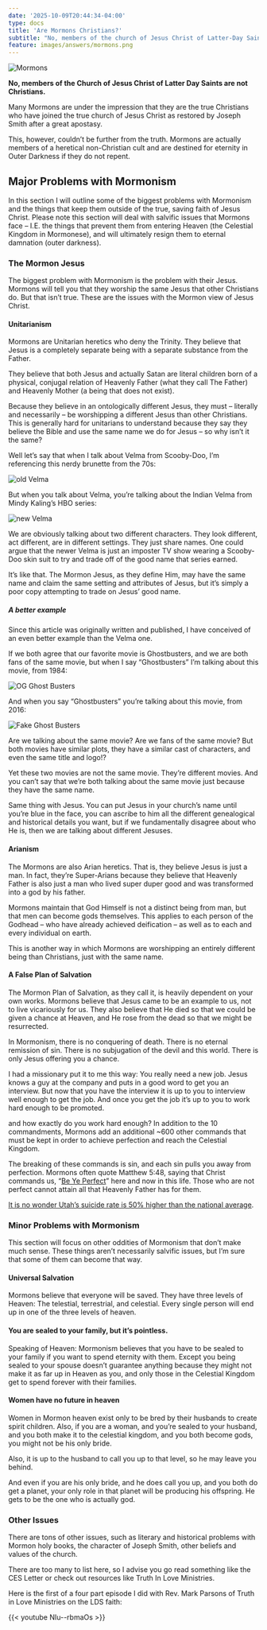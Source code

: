 ```yaml
---
date: '2025-10-09T20:44:34-04:00'
type: docs
title: 'Are Mormons Christians?'
subtitle: "No, members of the church of Jesus Christ of Latter-Day Saints are not Christians."
feature: images/answers/mormons.png
---
```


![Mormons](/images/answers/mormons.png)

**No, members of the Church of Jesus Christ of Latter Day Saints are not Christians.**

Many Mormons are under the impression that they are the true Christians who have joined the true church of Jesus Christ as restored by Joseph Smith after a great apostasy.

This, however, couldn’t be further from the truth. Mormons are actually members of a heretical non-Christian cult and are destined for eternity in Outer Darkness if they do not repent.

## Major Problems with Mormonism

In this section I will outline some of the biggest problems with Mormonism and the things that keep them outside of the true, saving faith of Jesus Christ. Please note this section will deal with salvific issues that Mormons face – I.E. the things that prevent them from entering Heaven (the Celestial Kingdom in Mormonese), and will ultimately resign them to eternal damnation (outer darkness).

### The Mormon Jesus

The biggest problem with Mormonism is the problem with their Jesus. Mormons will tell you that they worship the same Jesus that other Christians do. But that isn’t true. These are the issues with the Mormon view of Jesus Christ.

#### Unitarianism

Mormons are Unitarian heretics who deny the Trinity. They believe that Jesus is a completely separate being with a separate substance from the Father.

They believe that both Jesus and actually Satan are literal children born of a physical, conjugal relation of Heavenly Father (what they call The Father) and Heavenly Mother (a being that does not exist).

Because they believe in an ontologically different Jesus, they must – literally and necessarily – be worshipping a different Jesus than other Christians. This is generally hard for unitarians to understand because they say they believe the Bible and use the same name we do for Jesus – so why isn’t it the same?

Well let’s say that when I talk about Velma from Scooby-Doo, I’m referencing this nerdy brunette from the 70s:

![old Velma](old-velma.webp)

But when you talk about Velma, you’re talking about the Indian Velma from Mindy Kaling’s HBO series:

![new Velma](new-velma.png)

We are obviously talking about two different characters. They look different, act different, are in different settings. They just share names. One could argue that the newer Velma is just an imposter TV show wearing a Scooby-Doo skin suit to try and trade off of the good name that series earned.

It’s like that. The Mormon Jesus, as they define Him, may have the same name and claim the same setting and attributes of Jesus, but it’s simply a poor copy attempting to trade on Jesus’ good name.

##### A better example

Since this article was originally written and published, I have conceived of an even better example than the Velma one.

If we both agree that our favorite movie is Ghostbusters, and we are both fans of the same movie, but when I say “Ghostbusters” I’m talking about this movie, from 1984:

![OG Ghost Busters](ghostbusters.gif)

And when you say “Ghostbusters” you’re talking about this movie, from 2016:

![Fake Ghost Busters](galbusters.gif)


Are we talking about the same movie? Are we fans of the same movie? But both movies have similar plots, they have a similar cast of characters, and even the same title and logo!?

Yet these two movies are not the same movie. They’re different movies. And you can’t say that we’re both talking about the same movie just because they have the same name.

Same thing with Jesus. You can put Jesus in your church’s name until you’re blue in the face, you can ascribe to him all the different genealogical and historical details you want, but if we fundamentally disagree about who He is, then we are talking about different Jesuses.

#### Arianism

The Mormons are also Arian heretics. That is, they believe Jesus is just a man. In fact, they’re Super-Arians because they believe that Heavenly Father is also just a man who lived super duper good and was transformed into a god by his father.

Mormons maintain that God Himself is not a distinct being from man, but that men can become gods themselves. This applies to each person of the Godhead – who have already achieved deification – as well as to each and every individual on earth.

This is another way in which Mormons are worshipping an entirely different being than Christians, just with the same name.

#### A False Plan of Salvation

The Mormon Plan of Salvation, as they call it, is heavily dependent on your own works. Mormons believe that Jesus came to be an example to us, not to live vicariously for us. They also believe that He died so that we could be given a chance at Heaven, and He rose from the dead so that we might be resurrected.

In Mormonism, there is no conquering of death. There is no eternal remission of sin. There is no subjugation of the devil and this world. There is only Jesus offering you a chance.

I had a missionary put it to me this way: You really need a new job. Jesus knows a guy at the company and puts in a good word to get you an interview. But now that you have the interview it is up to you to interview well enough to get the job. And once you get the job it’s up to you to work hard enough to be promoted.

and how exactly do you work hard enough?
In addition to the 10 commandments, Mormons add an additional ~600 other commands that must be kept in order to achieve perfection and reach the Celestial Kingdom.

The breaking of these commands is sin, and each sin pulls you away from perfection. Mormons often quote Matthew 5:48, saying that Christ commands us, “[Be Ye Perfect](https://beyeperfect.org/)” here and now in this life. Those who are not perfect cannot attain all that Heavenly Father has for them.

[It is no wonder Utah’s suicide rate is 50% higher than the national average](https://ibis.utah.gov/ibisph-view/indicator/complete_profile/SuicDth.htm).

### Minor Problems with Mormonism

This section will focus on other oddities of Mormonism that don’t make much sense. These things aren’t necessarily salvific issues, but I’m sure that some of them can become that way.

#### Universal Salvation

Mormons believe that everyone will be saved. They have three levels of Heaven: The telestial, terrestrial, and celestial. Every single person will end up in one of the three levels of heaven.

#### You are sealed to your family, but it’s pointless.

Speaking of Heaven: Mormonism believes that you have to be sealed to your family if you want to spend eternity with them. Except you being sealed to your spouse doesn’t guarantee anything because they might not make it as far up in Heaven as you, and only those in the Celestial Kingdom get to spend forever with their families.

#### Women have no future in heaven

Women in Mormon heaven exist only to be bred by their husbands to create spirit children. Also, if you are a woman, and you’re sealed to your husband, and you both make it to the celestial kingdom, and you both become gods, you might not be his only bride.

Also, it is up to the husband to call you up to that level, so he may leave you behind.

And even if you are his only bride, and he does call you up, and you both do get a planet, your only role in that planet will be producing his offspring. He gets to be the one who is actually god.

### Other Issues

There are tons of other issues, such as literary and historical problems with Mormon holy books, the character of Joseph Smith, other beliefs and values of the church.

There are too many to list here, so I advise you go read something like the CES Letter or check out resources like Truth In Love Ministries.

Here is the first of a four part episode I did with Rev. Mark Parsons of Truth in Love Ministries on the LDS faith:

{{< youtube NIu--rbmaOs >}}